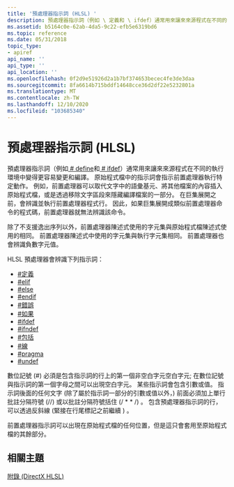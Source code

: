 ```yaml
---
title: '預處理器指示詞 (HLSL) '
description: 預處理器指示詞（例如 \ 定義和 \ ifdef）通常用來讓來來源程式在不同的執行環境中變得更容易變更和編譯。
ms.assetid: b5164c0e-62ab-4da5-9c22-efb5e6319bd6
ms.topic: reference
ms.date: 05/31/2018
topic_type:
- apiref
api_name: ''
api_type: ''
api_location: ''
ms.openlocfilehash: 0f2d9e51926d2a1b7bf374653becec4fe3de3daa
ms.sourcegitcommit: 8fa6614b715bddf14648cce36d2df22e5232801a
ms.translationtype: MT
ms.contentlocale: zh-TW
ms.lasthandoff: 12/10/2020
ms.locfileid: "103685340"
---
```

# <a name="preprocessor-directives-hlsl"></a>預處理器指示詞 (HLSL) 

預處理器指示詞（例如[ \# define](dx-graphics-hlsl-appendix-pre-define.md)和[ \# ifdef](dx-graphics-hlsl-appendix-pre-ifdef.md)）通常用來讓來來源程式在不同的執行環境中變得更容易變更和編譯。 原始程式檔中的指示詞會指示前置處理器執行特定動作。 例如，前置處理器可以取代文字中的語彙基元、將其他檔案的內容插入原始程式檔，或是透過移除文字區段來隱藏編譯檔案的一部分。 在巨集展開之前，會辨識並執行前置處理器程式行。 因此，如果巨集展開成類似前置處理器命令的程式碼，前置處理器就無法辨識該命令。

除了不支援逸出序列以外，前置處理器陳述式使用的字元集與原始程式檔陳述式使用的相同。 前置處理器陳述式中使用的字元集與執行字元集相同。 前置處理器也會辨識負數字元值。

HLSL 預處理器會辨識下列指示詞：

-   [\#定義](dx-graphics-hlsl-appendix-pre-define.md)
-   [\#elif](dx-graphics-hlsl-appendix-pre-if.md)
-   [\#else](dx-graphics-hlsl-appendix-pre-if.md)
-   [\#endif](dx-graphics-hlsl-appendix-pre-if.md)
-   [\#錯誤](dx-graphics-hlsl-appendix-pre-error.md)
-   [\#如果](dx-graphics-hlsl-appendix-pre-if.md)
-   [\#ifdef](dx-graphics-hlsl-appendix-pre-ifdef.md)
-   [\#ifndef](dx-graphics-hlsl-appendix-pre-ifdef.md)
-   [\#包括](dx-graphics-hlsl-appendix-pre-include.md)
-   [\#線](dx-graphics-hlsl-appendix-pre-line.md)
-   [\#pragma](dx-graphics-hlsl-appendix-pre-pragma.md)
-   [\#undef](dx-graphics-hlsl-appendix-pre-undef.md)

數位記號 (\#) 必須是包含指示詞的行上的第一個非空白字元空白字元; 在數位記號與指示詞的第一個字母之間可以出現空白字元。 某些指示詞會包含引數或值。 指示詞後面的任何文字 (除了屬於指示詞一部分的引數或值以外，) 前面必須加上單行批註分隔符號 (//) 或以批註分隔符號括住 (/ \* \* /) 。 包含預處理器指示詞的行，可以透過反斜線 (緊接在行尾標記之前繼續 \) 。

前置處理器指示詞可以出現在原始程式檔的任何位置，但是這只會套用至原始程式檔的其餘部分。

## <a name="related-topics"></a>相關主題

<dl> <dt>

[附錄 (DirectX HLSL) ](dx-graphics-hlsl-appendix.md)
</dt> </dl>

 

 




